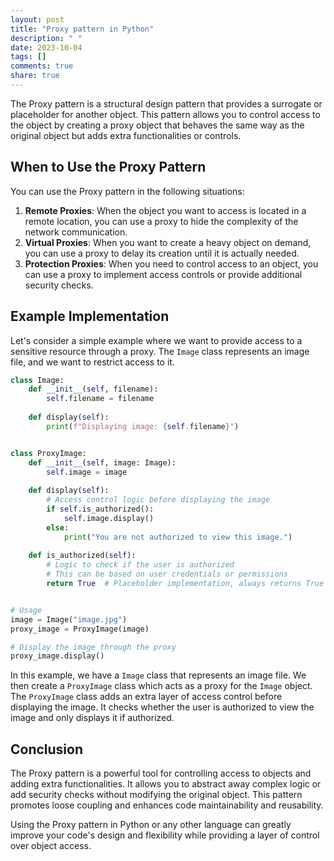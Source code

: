 ```yaml
---
layout: post
title: "Proxy pattern in Python"
description: " "
date: 2023-10-04
tags: []
comments: true
share: true
---
```


The Proxy pattern is a structural design pattern that provides a surrogate or placeholder for another object. This pattern allows you to control access to the object by creating a proxy object that behaves the same way as the original object but adds extra functionalities or controls.

## When to Use the Proxy Pattern

You can use the Proxy pattern in the following situations:

1. **Remote Proxies**: When the object you want to access is located in a remote location, you can use a proxy to hide the complexity of the network communication.
2. **Virtual Proxies**: When you want to create a heavy object on demand, you can use a proxy to delay its creation until it is actually needed.
3. **Protection Proxies**: When you need to control access to an object, you can use a proxy to implement access controls or provide additional security checks.

## Example Implementation

Let's consider a simple example where we want to provide access to a sensitive resource through a proxy. The `Image` class represents an image file, and we want to restrict access to it.

```python
class Image:
    def __init__(self, filename):
        self.filename = filename
    
    def display(self):
        print(f"Displaying image: {self.filename}")


class ProxyImage:
    def __init__(self, image: Image):
        self.image = image
    
    def display(self):
        # Access control logic before displaying the image
        if self.is_authorized():
            self.image.display()
        else:
            print("You are not authorized to view this image.")
    
    def is_authorized(self):
        # Logic to check if the user is authorized
        # This can be based on user credentials or permissions
        return True  # Placeholder implementation, always returns True for demonstration purposes


# Usage
image = Image("image.jpg")
proxy_image = ProxyImage(image)

# Display the image through the proxy
proxy_image.display()
```

In this example, we have a `Image` class that represents an image file. We then create a `ProxyImage` class which acts as a proxy for the `Image` object. The `ProxyImage` class adds an extra layer of access control before displaying the image. It checks whether the user is authorized to view the image and only displays it if authorized.

## Conclusion

The Proxy pattern is a powerful tool for controlling access to objects and adding extra functionalities. It allows you to abstract away complex logic or add security checks without modifying the original object. This pattern promotes loose coupling and enhances code maintainability and reusability.

Using the Proxy pattern in Python or any other language can greatly improve your code's design and flexibility while providing a layer of control over object access.